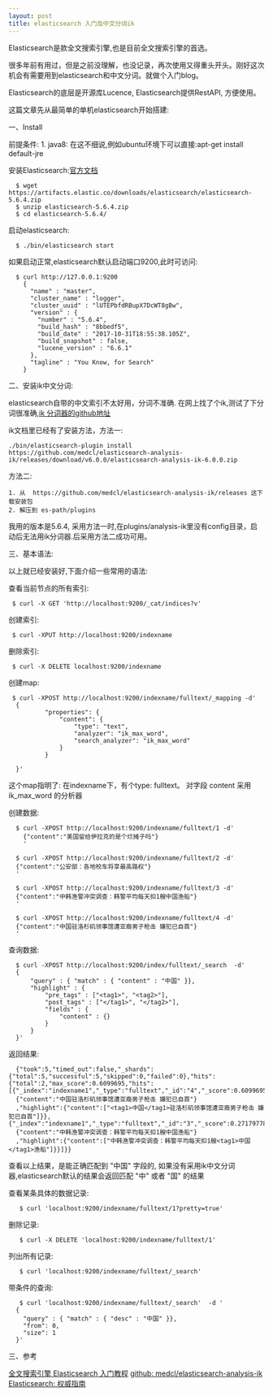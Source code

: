 ```yaml
---
layout: post
title: elasticsearch 入门及中文分词ik
---
```


Elasticsearch是款全文搜索引擎,也是目前全文搜索引擎的首选。

很多年前有用过，但是之前没理解，也没记录，再次使用又得重头开头。刚好这次机会有需要用到elasticsearch和中文分词。就做个入门blog。

Elasticsearch的底层是开源库Lucence, Elasticsearch提供RestAPI, 方便使用。

这篇文章先从最简单的单机elasticsearch开始搭建:

一、Install

  前提条件:
      1. java8: 在这不细说,例如ubuntu环境下可以直接:apt-get install default-jre
      
  安装Elasticsearch:[官方文档](https://www.elastic.co/guide/en/elasticsearch/reference/current/zip-targz.html)
      
      $ wget https://artifacts.elastic.co/downloads/elasticsearch/elasticsearch-5.6.4.zip
      $ unzip elasticsearch-5.6.4.zip
      $ cd elasticsearch-5.6.4/ 

  启动elasticsearch:
      
      $ ./bin/elasticsearch start
      
  如果启动正常,elasticsearch默认启动端口9200,此时可访问:
  
      $ curl http://127.0.0.1:9200
        {
          "name" : "master",
          "cluster_name" : "logger",
          "cluster_uuid" : "lUTEPbfdRBupX7DcWT8gBw",
          "version" : {
            "number" : "5.6.4",
            "build_hash" : "8bbedf5",
            "build_date" : "2017-10-31T18:55:38.105Z",
            "build_snapshot" : false,
            "lucene_version" : "6.6.1"
          },
          "tagline" : "You Know, for Search"
        }
 
二、安装ik中文分词:

  elasticsearch自带的中文索引不太好用，分词不准确. 在网上找了个ik,测试了下分词很准确,[ik 分词器的github地址](https://github.com/medcl/elasticsearch-analysis-ik)
  
  ik文档里已经有了安装方法，方法一:
  
    ./bin/elasticsearch-plugin install https://github.com/medcl/elasticsearch-analysis-ik/releases/download/v6.0.0/elasticsearch-analysis-ik-6.0.0.zip
    
  方法二: 
  
    1. 从  https://github.com/medcl/elasticsearch-analysis-ik/releases 这下载安装包
    2. 解压到 es-path/plugins
    
  我用的版本是5.6.4, 采用方法一时,在plugins/analysis-ik里没有config目录，启动后无法用ik分词器.后采用方法二成功可用。
    
三、基本语法:
  
  以上就已经安装好,下面介绍一些常用的语法:
  
  查看当前节点的所有索引:
  
     $ curl -X GET 'http://localhost:9200/_cat/indices?v'

  创建索引:
  
     $ curl -XPUT http://localhost:9200/indexname
     
  删除索引:
  
     $ curl -X DELETE localhost:9200/indexname
     
  创建map:
   
     $ curl -XPOST http://localhost:9200/indexname/fulltext/_mapping -d'
      {
              "properties": {
                  "content": {
                      "type": "text",
                      "analyzer": "ik_max_word",
                      "search_analyzer": "ik_max_word"
                  }
              }
          
      }'

   这个map指明了: 在indexname下，有个type: fulltext。 对字段 content 采用ik_max_word 的分析器
   
   创建数据:
   
      $ curl -XPOST http://localhost:9200/indexname/fulltext/1 -d'
        {"content":"美国留给伊拉克的是个烂摊子吗"}
        '
        
      $ curl -XPOST http://localhost:9200/indexname/fulltext/2 -d'
      {"content":"公安部：各地校车将享最高路权"}
      '
      
      $ curl -XPOST http://localhost:9200/indexname/fulltext/3 -d'
      {"content":"中韩渔警冲突调查：韩警平均每天扣1艘中国渔船"}
      '
      
      $ curl -XPOST http://localhost:9200/indexname/fulltext/4 -d'
      {"content":"中国驻洛杉矶领事馆遭亚裔男子枪击 嫌犯已自首"}
      '

   查询数据:
   
      $ curl -XPOST http://localhost:9200/index/fulltext/_search  -d'
      {
          "query" : { "match" : { "content" : "中国" }},
          "highlight" : {
              "pre_tags" : ["<tag1>", "<tag2>"],
              "post_tags" : ["</tag1>", "</tag2>"],
              "fields" : {
                  "content" : {}
              }
          }
      }'

   返回结果:
   
      {"took":5,"timed_out":false,"_shards":{"total":5,"successful":5,"skipped":0,"failed":0},"hits":{"total":2,"max_score":0.6099695,"hits":[{"_index":"indexname1","_type":"fulltext","_id":"4","_score":0.6099695,"_source":
      {"content":"中国驻洛杉矶领事馆遭亚裔男子枪击 嫌犯已自首"}
      ,"highlight":{"content":["<tag1>中国</tag1>驻洛杉矶领事馆遭亚裔男子枪击 嫌犯已自首"]}},{"_index":"indexname1","_type":"fulltext","_id":"3","_score":0.27179778,"_source":
      {"content":"中韩渔警冲突调查：韩警平均每天扣1艘中国渔船"}
      ,"highlight":{"content":["中韩渔警冲突调查：韩警平均每天扣1艘<tag1>中国</tag1>渔船"]}}]}}


   查看以上结果，是能正确匹配到 "中国" 字段的, 如果没有采用ik中文分词器,elasticsearch默认的结果会返回匹配 "中" 或者 "国" 的结果
   
   查看某条具体的数据记录:
   
       $ curl 'localhost:9200/indexname/fulltext/1?pretty=true'
       
   删除记录:
   
       $ curl -X DELETE 'localhost:9200/indexname/fulltext/1'
       
   列出所有记录:
   
       $ curl 'localhost:9200/indexname/fulltext/_search'
       
   带条件的查询:
   
       $ curl 'localhost:9200/indexname/fulltext/_search'  -d '
      {
        "query" : { "match" : { "desc" : "中国" }},
        "from": 0,
        "size": 1
      }'


三、参考
 
  [全文搜索引擎 Elasticsearch 入门教程](http://www.ruanyifeng.com/blog/2017/08/elasticsearch.html)
  [github: medcl/elasticsearch-analysis-ik](https://github.com/medcl/elasticsearch-analysis-ik)
  [Elasticsearch: 权威指南](https://www.elastic.co/guide/cn/elasticsearch/guide/current/index.html)
